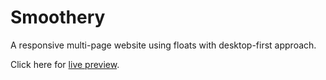 # Smoothery
A responsive multi-page website using floats with desktop-first approach.

Click here for [live preview](https://karolinabodis.github.io/Smoothery/index.html).
